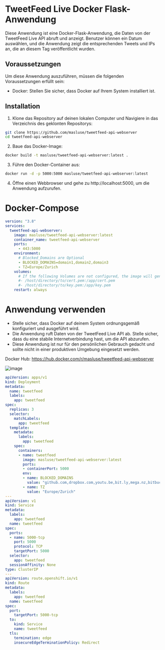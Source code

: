 # TweetFeed Live Docker Flask-Anwendung

Diese Anwendung ist eine Docker-Flask-Anwendung, die Daten von der TweetFeed Live API abruft und anzeigt. Benutzer können ein Datum auswählen, und die Anwendung zeigt die entsprechenden Tweets und IPs an, die an diesem Tag veröffentlicht wurden.

## Voraussetzungen

Um diese Anwendung auszuführen, müssen die folgenden Voraussetzungen erfüllt sein:

- Docker: Stellen Sie sicher, dass Docker auf Ihrem System installiert ist.

## Installation

1. Klone das Repository auf deinen lokalen Computer und Navigiere in das Verzeichnis des geklonten Repositorys:
  ``` bash
  git clone https://github.com/masluse/tweetfeed-api-webserver
  cd tweetfeed-api-webserver
  ```
2. Baue das Docker-Image:
  ``` bash
  docker build -t masluse/tweetfeed-api-webserver:latest .
  ```
3. Führe den Docker-Container aus:
  ``` bash
  docker run -d -p 5000:5000 masluse/tweetfeed-api-webserver:latest
  ```
4. Öffne einen Webbrowser und gehe zu http://localhost:5000, um die Anwendung aufzurufen.
# Docker-Compose
``` yaml
version: "3.8"
services:
  tweetfeed-api-webserver:
    image: masluse/tweetfeed-api-webserver:latest
    container_name: tweetfeed-api-webserver
    ports:
      - 443:5000
    environment:
      # Blocked_Domains are Optional
      - BLOCKED_DOMAINS=domain1,domain2,domain3
      - TZ=Europe/Zurich
    volumes:
      # If the following Volumes are not configured, the image will generate a certificate.
      #- /host/directory/to/cert.pem:/app/cert.pem
      #- /host/directory/to/key.pem:/app/key.pem
    restart: always
```

# Anwendung verwenden
- Stelle sicher, dass Docker auf deinem System ordnungsgemäß konfiguriert und ausgeführt wird.
- Die Anwendung ruft Daten von der TweetFeed Live API ab. Stelle sicher, dass du eine stabile Internetverbindung hast, um die API abzurufen.
- Diese Anwendung ist nur für den persönlichen Gebrauch gedacht und sollte nicht in einer produktiven Umgebung eingesetzt werden.

Docker Hub: https://hub.docker.com/r/masluse/tweetfeed-api-webserver

![image](https://github.com/masluse/tweetfeed-api-webserver/assets/122784119/da77c287-3871-44a0-b883-8103f3918f87)

``` yaml
apiVersion: apps/v1
kind: Deployment
metadata:
  name: tweetfeed
  labels:
    app: tweetfeed
spec:
  replicas: 3
  selector:
    matchLabels:
      app: tweetfeed
  template:
    metadata:
      labels:
        app: tweetfeed
    spec:
      containers:
      - name: tweetfeed
        image: masluse/tweetfeed-api-webserver:latest
        ports:
        - containerPort: 5000
        env:
        - name: BLOCKED_DOMAINS
          value: "github.com,dropbox.com,youtu.be,bit.ly,mega.nz,bitbucket.org,raw.githubusercontent.com,drive.google.com"
        - name: TZ
          value: "Europe/Zurich"
---
apiVersion: v1
kind: Service
metadata:
  labels:
    app: tweetfeed
  name: tweetfeed
spec:
  ports:
  - name: 5000-tcp
    port: 5000
    protocol: TCP
    targetPort: 5000
  selector:
    app: tweetfeed
  sessionAffinity: None
type: ClusterIP
---
apiVersion: route.openshift.io/v1
kind: Route
metadata:
  labels:
    app: tweetfeed
  name: tweetfeed
spec:
  port:
    targetPort: 5000-tcp
  to:
    kind: Service
    name: tweetfeed
  tls:
    termination: edge
    insecureEdgeTerminationPolicy: Redirect
```
